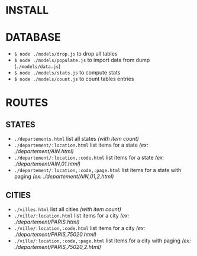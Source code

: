 # INSTALL

# DATABASE

  - `$ node ./models/drop.js` to drop all tables  
  - `$ node ./models/populate.js` to import data from dump (`./models/data.js`)  
  - `$ node ./models/stats.js` to compute stats  
  - `$ node ./models/count.js` to count tables entries  

# ROUTES

## STATES

  - `./departements.html` list all states _(with item count)_
  - `./departement/:location.html` list items for a state _(ex: ./departement/AIN.html)_
  - `./departement/:location,:code.html` list items for a state _(ex: ./departement/AIN,01.html)_
  - `./departement/:location,:code,:page.html` list items for a state with paging _(ex: ./departement/AIN,01,2.html)_

## CITIES

  - `./villes.html` list all cities _(with item count)_
  - `./ville/:location.html` list items for a city _(ex: ./departement/PARIS.html)_
  - `./ville/:location,:code.html` list items for a city _(ex: ./departement/PARIS,75020.html)_
  - `./ville/:location,:code,:page.html` list items for a city with paging _(ex: ./departement/PARIS,75020,2.html)_
